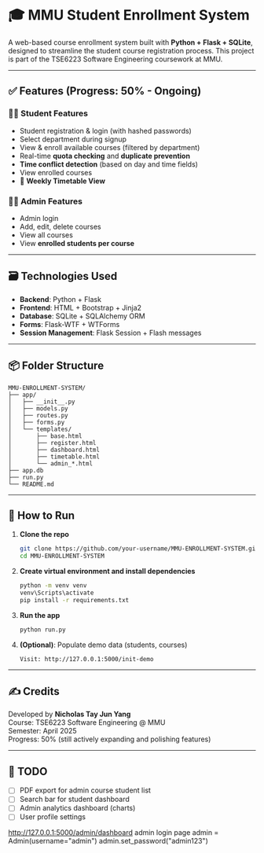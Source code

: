 
# 🎓 MMU Student Enrollment System

A web-based course enrollment system built with **Python + Flask + SQLite**, designed to streamline the student course registration process. This project is part of the TSE6223 Software Engineering coursework at MMU.

---

## ✅ Features (Progress: 50% - Ongoing)

### 👨‍🎓 Student Features
- Student registration & login (with hashed passwords)
- Select department during signup
- View & enroll available courses (filtered by department)
- Real-time **quota checking** and **duplicate prevention**
- **Time conflict detection** (based on day and time fields)
- View enrolled courses
- 📅 **Weekly Timetable View**

### 🧑‍💼 Admin Features
- Admin login
- Add, edit, delete courses
- View all courses
- View **enrolled students per course**

---

## 🗃️ Technologies Used

- **Backend**: Python + Flask
- **Frontend**: HTML + Bootstrap + Jinja2
- **Database**: SQLite + SQLAlchemy ORM
- **Forms**: Flask-WTF + WTForms
- **Session Management**: Flask Session + Flash messages

---

## 📦 Folder Structure

```
MMU-ENROLLMENT-SYSTEM/
├── app/
│   ├── __init__.py
│   ├── models.py
│   ├── routes.py
│   ├── forms.py
│   └── templates/
│       ├── base.html
│       ├── register.html
│       ├── dashboard.html
│       ├── timetable.html
│       └── admin_*.html
├── app.db
├── run.py
└── README.md
```

---

## 🚀 How to Run

1. **Clone the repo**
   ```bash
   git clone https://github.com/your-username/MMU-ENROLLMENT-SYSTEM.git
   cd MMU-ENROLLMENT-SYSTEM
   ```

2. **Create virtual environment and install dependencies**
   ```bash
   python -m venv venv
   venv\Scripts\activate
   pip install -r requirements.txt
   ```

3. **Run the app**
   ```bash
   python run.py
   ```

4. **(Optional)**: Populate demo data (students, courses)
   ```
   Visit: http://127.0.0.1:5000/init-demo
   ```

---

## ✍️ Credits

Developed by **Nicholas Tay Jun Yang**  
Course: TSE6223 Software Engineering @ MMU  
Semester: April 2025  
Progress: 50% (still actively expanding and polishing features)

---

## 📌 TODO

- [ ] PDF export for admin course student list
- [ ] Search bar for student dashboard
- [ ] Admin analytics dashboard (charts)
- [ ] User profile settings

http://127.0.0.1:5000/admin/dashboard admin login page
 admin = Admin(username="admin")
            admin.set_password("admin123")

